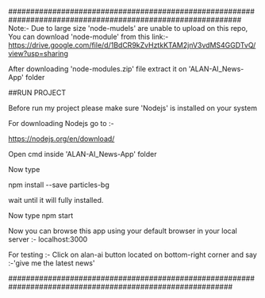#############################################################################################################
Note:- Due to large size 'node-mudels' are unable to upload on this repo,
       You can download 'node-module' from this link:-
       https://drive.google.com/file/d/1BdCR9kZvHztkKTAM2jnV3vdMS4GGDTvQ/view?usp=sharing
       
       
After downloading 'node-modules.zip' file extract it on 'ALAN-AI_News-App' folder
       
##RUN PROJECT 

Before run my project please make sure 'Nodejs' is installed on your system

For downloading Nodejs go to :-

https://nodejs.org/en/download/

Open cmd inside 'ALAN-AI_News-App' folder

Now type

npm install --save particles-bg

wait until it will fully installed.

Now type
npm start

Now you can browse this app using your default browser in your local server :- localhost:3000 

For testing :- Click on alan-ai button located on bottom-right corner and say :-'give me the latest news'


###########################################################################################################
